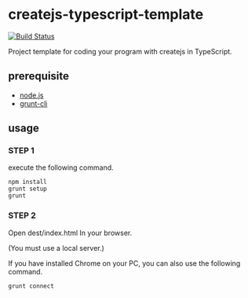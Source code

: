 createjs-typescript-template
===========================
[![Build Status](https://travis-ci.org/gyohk/createjs-typescript-template.png?branch=master)](https://travis-ci.org/gyohk/createjs-typescript-template)

Project template for coding your program with createjs in TypeScript.

## prerequisite
* [node.js](http://nodejs.org/)
* [grunt-cli](https://github.com/gruntjs/grunt-cli)

## usage
### STEP 1
execute the following command.
```
npm install
grunt setup
grunt
```
### STEP 2
Open dest/index.html In your browser.

(You must use a local server.)

If you have installed Chrome on your PC, you can also use the following command.
```
grunt connect
```
